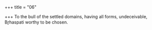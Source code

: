 +++
title = "06"

+++
To the bull of the settled domains, having all forms, undeceivable, Br̥haspati worthy to be chosen.
